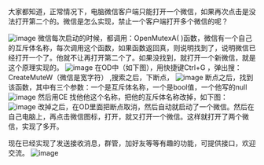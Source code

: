 大家都知道，正常情况下，电脑微信客户端只能打开一个微信，如果再次点击是没法打开第二个的。微信是怎么实现，禁止一个客户端打开多个微信的呢？

![image](https://user-images.githubusercontent.com/73727649/118353270-1a8c7080-b598-11eb-826e-eefae0438e6c.png)
微信每次启动的时候，都调用：OpenMutexA(	)函数，微信有一个自己的互斥体名称，每次调用这个函数，如果函数返回真，则说明找到了，说明微信已经打开一个了。他就不让再打开第二个了。如果没找到，就打开一个新微信，就是这个原理实现的。
![image](https://user-images.githubusercontent.com/73727649/118353274-211ae800-b598-11eb-9187-960cc7b682ee.png)
在OD中（如下图），用快捷键Ctrl+G ，弹出搜：CreateMuteW（微信是宽字符） ,搜索之后，下断点，
![image](https://user-images.githubusercontent.com/73727649/118353281-26783280-b598-11eb-8d8c-a72fb3fe8278.png)
断点之后，找到该函数，其中有三个参数：一个是互斥体名称，一个是bool值，一个他写的null
![image](https://user-images.githubusercontent.com/73727649/118353343-650ded00-b598-11eb-8d48-6ea4e0be72d2.png)
然后用CE 找他他这个名称，把他的互斥体名称改掉，如下图：
![image](https://user-images.githubusercontent.com/73727649/118353350-6a6b3780-b598-11eb-8831-54433c2122c5.png)
改掉之后，在OD里面把断点取消，然后自动就启动了一个微信。然后在自己电脑上，再点击微信图标，打开，就又打开一个微信。这样就打开了两个微信，实现了多开。

现在已经实现了发送接收消息，群管，加好友等等有趣的功能，可提供接口，欢迎交流。
![image](https://user-images.githubusercontent.com/73727649/118353388-8d95e700-b598-11eb-945f-103d1e50a8d3.png)

